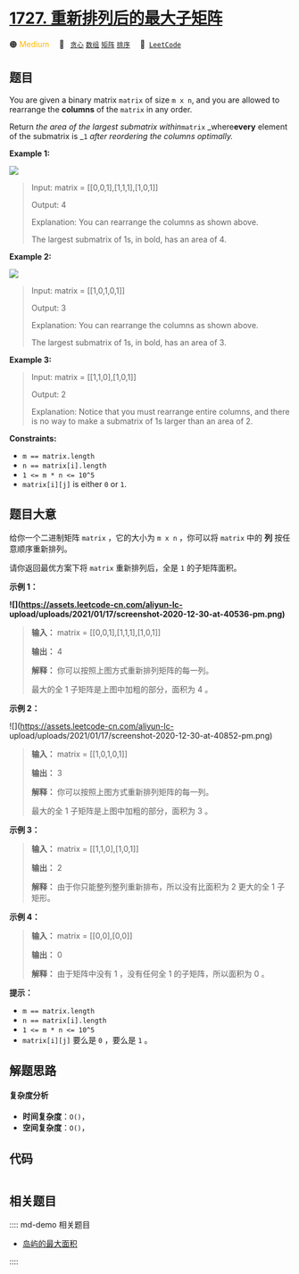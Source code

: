 # [1727. 重新排列后的最大子矩阵](https://leetcode.com/problems/largest-submatrix-with-rearrangements)

🟠 <font color=#ffb800>Medium</font>&emsp; 🔖&ensp; [`贪心`](/leetcode/outline/tag/greedy.md) [`数组`](/leetcode/outline/tag/array.md) [`矩阵`](/leetcode/outline/tag/matrix.md) [`排序`](/leetcode/outline/tag/sorting.md)&emsp; 🔗&ensp;[`LeetCode`](https://leetcode.com/problems/largest-submatrix-with-rearrangements)


## 题目

You are given a binary matrix `matrix` of size `m x n`, and you are allowed to
rearrange the **columns** of the `matrix` in any order.

Return _the area of the largest submatrix within_`matrix` _where**every**
element of the submatrix is _`1` _after reordering the columns optimally._



**Example 1:**

![](https://assets.leetcode.com/uploads/2020/12/29/screenshot-2020-12-30-at-40536-pm.png)

> Input: matrix = [[0,0,1],[1,1,1],[1,0,1]]
> 
> Output: 4
> 
> Explanation: You can rearrange the columns as shown above.
> 
> The largest submatrix of 1s, in bold, has an area of 4.

**Example 2:**

![](https://assets.leetcode.com/uploads/2020/12/29/screenshot-2020-12-30-at-40852-pm.png)

> Input: matrix = [[1,0,1,0,1]]
> 
> Output: 3
> 
> Explanation: You can rearrange the columns as shown above.
> 
> The largest submatrix of 1s, in bold, has an area of 3.

**Example 3:**

> Input: matrix = [[1,1,0],[1,0,1]]
> 
> Output: 2
> 
> Explanation: Notice that you must rearrange entire columns, and there is no way to make a submatrix of 1s larger than an area of 2.

**Constraints:**

  * `m == matrix.length`
  * `n == matrix[i].length`
  * `1 <= m * n <= 10^5`
  * `matrix[i][j]` is either `0` or `1`.


## 题目大意

给你一个二进制矩阵 `matrix` ，它的大小为 `m x n` ，你可以将 `matrix` 中的 **列** 按任意顺序重新排列。

请你返回最优方案下将 `matrix` 重新排列后，全是 `1` 的子矩阵面积。

**示例 1：**

**![](https://assets.leetcode-cn.com/aliyun-lc-
upload/uploads/2021/01/17/screenshot-2020-12-30-at-40536-pm.png)**

> 
> 
> 
> 
> 
> **输入：** matrix = [[0,0,1],[1,1,1],[1,0,1]]
> 
> **输出：** 4
> 
> **解释：** 你可以按照上图方式重新排列矩阵的每一列。
> 
> 最大的全 1 子矩阵是上图中加粗的部分，面积为 4 。
> 
> 

**示例 2：**

![](https://assets.leetcode-cn.com/aliyun-lc-
upload/uploads/2021/01/17/screenshot-2020-12-30-at-40852-pm.png)

> 
> 
> 
> 
> 
> **输入：** matrix = [[1,0,1,0,1]]
> 
> **输出：** 3
> 
> **解释：** 你可以按照上图方式重新排列矩阵的每一列。
> 
> 最大的全 1 子矩阵是上图中加粗的部分，面积为 3 。
> 
> 

**示例 3：**

> 
> 
> 
> 
> 
> **输入：** matrix = [[1,1,0],[1,0,1]]
> 
> **输出：** 2
> 
> **解释：** 由于你只能整列整列重新排布，所以没有比面积为 2 更大的全 1 子矩形。

**示例 4：**

> 
> 
> 
> 
> 
> **输入：** matrix = [[0,0],[0,0]]
> 
> **输出：** 0
> 
> **解释：** 由于矩阵中没有 1 ，没有任何全 1 的子矩阵，所以面积为 0 。

**提示：**

  * `m == matrix.length`
  * `n == matrix[i].length`
  * `1 <= m * n <= 10^5`
  * `matrix[i][j]` 要么是 `0` ，要么是 `1` 。


## 解题思路

#### 复杂度分析

- **时间复杂度**：`O()`，
- **空间复杂度**：`O()`，

## 代码

```javascript

```

## 相关题目

:::: md-demo 相关题目
- [岛屿的最大面积](https://leetcode.com/problems/max-area-of-island)

::::
